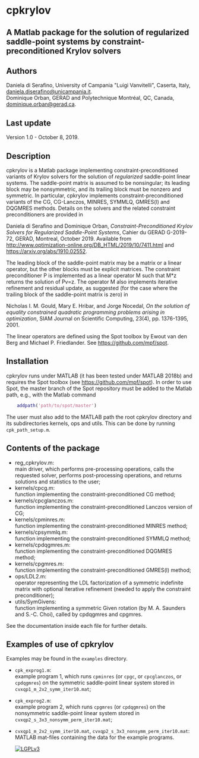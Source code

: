 # cpkrylov
## A Matlab package for the solution of regularized saddle-point systems by constraint-preconditioned Krylov solvers

## Authors

Daniela di Serafino, University of Campania "Luigi Vanvitelli", Caserta, Italy,
daniela.diserafino@unicampania.it.   
Dominique Orban, GERAD and Polytechnique Montréal, QC, Canada,
dominique.orban@gerad.ca.

## Last update

Version 1.0 - October 8, 2019.

## Description

cpkrylov is a Matlab package implementing constraint-preconditioned variants of
Krylov solvers for the solution of *regularized* saddle-point linear systems.
The saddle-point matrix is assumed to be nonsingular; its leading block may be
nonsymmetric, and its trailing block must be nonzero and symmetric.
In particular, cpkrylov implements constraint-preconditioned variants of the
CG, CG-Lanczos, MINRES, SYMMLQ, GMRES(l) and DQGMRES methods.
Details on the solvers and the related constraint preconditioners are provided in

Daniela di Serafino and Dominique Orban,
*Constraint-Preconditioned Krylov Solvers for Regularized Saddle-Point Systems*,
Cahier du GERAD G-2019-72, GERAD, Montreal, October 2019.
Available from http://www.optimization-online.org/DB_HTML/2019/10/7411.html
and https://arxiv.org/abs/1910.02552.

The leading block of the saddle-point matrix may be a matrix or a linear operator,
but the other blocks must be explicit matrices. The constraint preconditioner P is implemented
as a linear operator M such that M\*z returns the solution of Pv=z. The operator M also implements
iterative refinement and residual update, as suggested (for the case where the trailing block
of the saddle-point matrix is zero) in

Nicholas I. M. Gould, Mary E. Hribar, and Jorge Nocedal,
*On the solution of equality constrained quadratic programming problems arising in optimization*,
SIAM Journal on Scientific Computing, 23(4), pp. 1376-1395, 2001.

The linear operators are defined using the Spot toolbox by Ewout van
den Berg and Michael P. Friedlander. See https://github.com/mpf/spot.

## Installation

cpkrylov runs under MATLAB (it has been tested under MATLAB 2018b) and requires
the Spot toolbox (see https://github.com/mpf/spot). In order to use Spot, the
master branch of the Spot repository must be added to the Matlab path, e.g., with the Matlab command
```matlab
    addpath('path/to/spot/master')
```
The user must also add to the MATLAB path the root cpkrylov directory and its subdirectories
kernels, ops and utils. This can be done by running `cpk_path_setup.m`.

## Contents of the package

- reg_cpkrylov.m:    
  main driver, which performs pre-processing operations, calls the requested solver,
  performs post-processing operations, and returns solutions and statistics to the user;                 
- kernels/cpcg.m:    
  function implementing the constraint-preconditioned CG method;  
- kernels/cpcglanczos.m:    
  function implementing the constraint-preconditioned Lanczos version of CG;  
- kernels/cpminres.m:    
  function implementing the constraint-preconditioned MINRES method;  
- kernels/cpsymmlq.m:    
  function implementing the constraint-preconditioned SYMMLQ method;  
- kernels/cpdqgmres.m:    
  function implementing the constraint-preconditioned DQGMRES method;  
- kernels/cpgmres.m:    
  function implementing the constraint-preconditioned GMRES(l) method;  
- ops/LDL2.m:    
  operator representing the LDL factorization of a symmetric indefinite matrix with optional
  iterative refinement (needed to apply the constraint preconditioner);           
- utils/SymGivens:    
  function implementing a symmetric Given rotation (by M. A. Saunders and S.-C. Choi),
  called by cpdqgmres and cpgmres.  

See the documentation inside each file for further details.

## Examples of use of cpkrylov

Examples may be found in the `examples` directory.

- `cpk_exprog1.m`:    
  example program 1, which runs `cpminres` (or `cpgc`, or `cpcglanczos`, or `cpdqgmres`) on the symmetric
  saddle-point linear system stored in `cvxqp1_m_2x2_symm_iter10.mat`;
- `cpk_exprog2.m`:    
  example program 2, which runs `cpgmres` (or `cpdqgmres`) on the nonsymmetric saddle-point linear system stored in
  `cvxqp2_s_3x3_nonsymm_perm_iter10.mat`;
- `cvxqp1_m_2x2_symm_iter10.mat`, `cvxqp2_s_3x3_nonsymm_perm_iter10.mat`:    
  MATLAB mat-files containing the data for the example programs.

  [![LGPLv3](http://www.gnu.org/graphics/lgplv3-88x31.png)](http://www.gnu.org/licenses/lgpl.html "LGPLv3")
